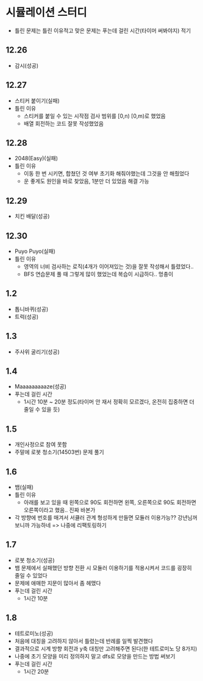 # 시뮬레이션 스터디

- 틀린 문제는 틀린 이유적고 맞은 문제는 푸는데 걸린 시간(타이머 써봐야지) 적기

## 12.26

- 감시(성공)

## 12.27

- 스티커 붙이기(실패)
- 틀린 이유
  - 스티커를 붙일 수 있는 시작점 검사 범위를 [0,n) [0,m)로 했었음
  - 배열 회전하는 코드 잘못 작성했었음

## 12.28

- 2048(Easy)(실패)
- 틀린 이유
  - 이동 한 번 시키면, 합쳤던 것 여부 초기화 해줘야했는데 그것을 안 해줬었다
  - 운 좋게도 원인을 바로 찾았음, 1분만 더 있었음 해결 가능

## 12.29

- 치킨 배달(성공)

## 12.30

- Puyo Puyo(실패)
- 틀린 이유
  - 영역의 너비 검사하는 로직(4개가 이어져있는 것)을 잘못 작성해서 틀렸었다..
  - BFS 연습문제 풀 때 그렇게 많이 했었는데 복습이 시급하다.. 멍충이

## 1.2

- 톱니바퀴(성공)
- 트럭(성공)

## 1.3

- 주사위 굴리기(성공)

## 1.4

- Maaaaaaaaaze(성공)
- 푸는데 걸린 시간
  - 1시간 10분 ~ 20분 정도(타이머 안 재서 정확히 모르겠다, 온전히 집중하면 더 줄일 수 있을 듯)

## 1.5

- 개인사정으로 참여 못함
- 주말에 로봇 청소기(14503번) 문제 풀기

## 1.6

- 뱀(실패)
- 틀린 이유
  - 아래를 보고 있을 때 왼쪽으로 90도 회전하면 왼쪽, 오른쪽으로 90도 회전하면 오른쪽이라고 했음.. 진짜 바본가
- 각 방향에 번호를 매겨서 서큘러 관계 형성하게 만들면 모듈러 이용가능?? 강년님꺼 보니까 가능하네 => 나중에 리팩토링하기

## 1.7

- 로봇 청소기(성공)
- 뱀 문제에서 실패했던 방향 전환 시 모듈러 이용하기를 적용시켜서 코드를 굉장히 줄일 수 있었다
- 문제에 애매한 지문이 많아서 좀 헤맸다
- 푸는데 걸린 시간
  - 1시간 10분

## 1.8

- 테트로미노(성공)
- 처음에 대칭을 고려하지 않아서 틀렸는데 반례를 일찍 발견했다
- 결과적으로 시계 방향 회전과 y축 대칭만 고려해주면 된다(한 테트로미노 당 8가지)
- 나중에 초기 모양을 미리 정의하지 말고 dfs로 모양을 만드는 방법 써보기
- 푸는데 걸린 시간
  - 1시간 20분
